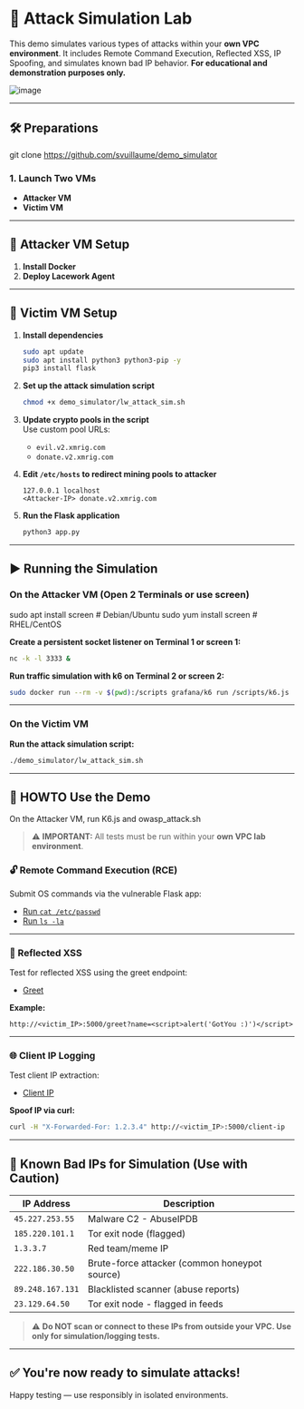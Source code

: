 # 🧪 Attack Simulation Lab

This demo simulates various types of attacks within your **own VPC environment**. It includes Remote Command Execution, Reflected XSS, IP Spoofing, and simulates known bad IP behavior. **For educational and demonstration purposes only.**

![image](https://github.com/user-attachments/assets/16d33c34-aa16-4880-8544-c2d1c8d113e6)


---

## 🛠️ Preparations

git clone https://github.com/svuillaume/demo_simulator

### 1. Launch Two VMs
- **Attacker VM**
- **Victim VM**

---

## 🧰 Attacker VM Setup

1. **Install Docker**
2. **Deploy Lacework Agent**

---

## 🎯 Victim VM Setup

1. **Install dependencies**
   ```bash
   sudo apt update
   sudo apt install python3 python3-pip -y
   pip3 install flask
   ```

2. **Set up the attack simulation script**
   ```bash
   chmod +x demo_simulator/lw_attack_sim.sh
   ```

3. **Update crypto pools in the script**  
   Use custom pool URLs:
   - `evil.v2.xmrig.com`
   - `donate.v2.xmrig.com`

4. **Edit `/etc/hosts` to redirect mining pools to attacker**
   ```plaintext
   127.0.0.1 localhost
   <Attacker-IP> donate.v2.xmrig.com
   ```

5. **Run the Flask application**
   ```bash
   python3 app.py
   ```

---

## ▶️ Running the Simulation

### On the Attacker VM (Open 2 Terminals or use screen)

sudo apt install screen    # Debian/Ubuntu
sudo yum install screen    # RHEL/CentOS


**Create a persistent socket listener on Terminal 1 or screen 1:**
```bash
nc -k -l 3333 &
```

**Run traffic simulation with k6 on Terminal 2 or screen 2:**
```bash
sudo docker run --rm -v $(pwd):/scripts grafana/k6 run /scripts/k6.js
```

---

### On the Victim VM

**Run the attack simulation script:**
```bash
./demo_simulator/lw_attack_sim.sh
```

---

## 🚀 HOWTO Use the Demo


On the Attacker VM, run K6.js and owasp_attack.sh

> ⚠️ **IMPORTANT:** All tests must be run within your **own VPC lab environment**.

### 🔓 Remote Command Execution (RCE)

Submit OS commands via the vulnerable Flask app:

- [Run `cat /etc/passwd`](http://<victim_IP>:5000/cmd?exec=cat%20/etc/passwd)
- [Run `ls -la`](http://<victim_IP>:5000/cmd?exec=ls%20-la)

---

### 💬 Reflected XSS

Test for reflected XSS using the greet endpoint:

- [Greet](http://<victim_IP>:5000/greet)

**Example:**
```
http://<victim_IP>:5000/greet?name=<script>alert('GotYou :)')</script>
```

---

### 🌐 Client IP Logging

Test client IP extraction:

- [Client IP](http://<victim_IP>:5000/client-ip)

**Spoof IP via curl:**
```bash
curl -H "X-Forwarded-For: 1.2.3.4" http://<victim_IP>:5000/client-ip
```

---

## 🚨 Known Bad IPs for Simulation (Use with Caution)

| IP Address       | Description                                   |
|------------------|-----------------------------------------------|
| `45.227.253.55`  | Malware C2 - AbuseIPDB                        |
| `185.220.101.1`  | Tor exit node (flagged)                       |
| `1.3.3.7`        | Red team/meme IP                              |
| `222.186.30.50`  | Brute-force attacker (common honeypot source) |
| `89.248.167.131` | Blacklisted scanner (abuse reports)           |
| `23.129.64.50`   | Tor exit node - flagged in feeds              |

> ⚠️ **Do NOT scan or connect to these IPs from outside your VPC. Use only for simulation/logging tests.**

---

## ✅ You're now ready to simulate attacks!
Happy testing — use responsibly in isolated environments.
